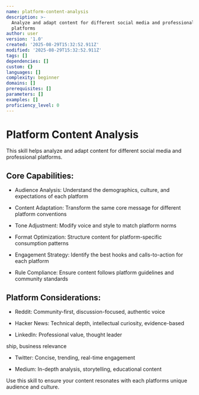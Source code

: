 ```yaml
---
name: platform-content-analysis
description: >-
  Analyze and adapt content for different social media and professional
  platforms
author: user
version: '1.0'
created: '2025-08-29T15:32:52.911Z'
modified: '2025-08-29T15:32:52.911Z'
tags: []
dependencies: []
custom: {}
languages: []
complexity: beginner
domains: []
prerequisites: []
parameters: []
examples: []
proficiency_level: 0
---
```

# Platform Content Analysis

This skill helps analyze and adapt content for different social media and professional platforms.

## Core Capabilities:
  - Audience Analysis: Understand the demographics, culture, and expectations of each platform

- Content Adaptation: Transform the same core message for different platform conventions

- Tone Adjustment: Modify voice and style to match platform norms

- Format Optimization: Structure content for platform-specific consumption patterns

- Engagement Strategy: Identify the best hooks and calls-to-action for each platform

- Rule Compliance: Ensure content follows platform guidelines and community standards

## Platform Considerations:
  - Reddit: Community-first, discussion-focused, authentic voice

- Hacker News: Technical depth, intellectual curiosity, evidence-based

- LinkedIn: Professional value, thought leader

ship, business relevance

- Twitter: Concise, trending, real-time engagement

- Medium: In-depth analysis, storytelling, educational content

Use this skill to ensure your content resonates with each platforms unique audience and culture.
